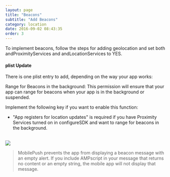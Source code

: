 ```yaml
---
layout: page
title: "Beacons"
subtitle: "Add Beacons"
category: location
date: 2016-09-02 08:43:35
order: 3
---
```


To implement beacons, follow the steps for adding geolocation and set both andProximityServices and andLocationServices to YES.

#### <a name="plist"></a>plist Update

There is one plist entry to add, depending on the way your app works:  

Range for Beacons in the background: This permission will ensure that your app can range for beacons when your app is in the background or suspended.

Implement the following key if you want to enable this function:

* "App registers for location updates" is required if you have Proximity Services turned on in configureSDK and want to range for beacons in the background.

<br/><img class="img-responsive" src="{{ site.baseurl }}/assets/background_modes_plist_entry.png" /><br/>

> MobilePush prevents the app from displaying a beacon message with an empty alert. If you include AMPscript in your message that returns no content or an empty string, the mobile app will not display that message. 
